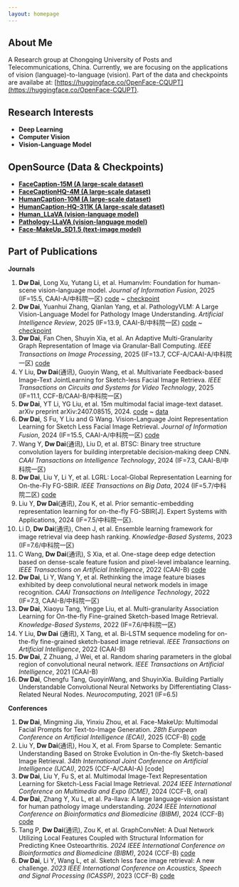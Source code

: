 ```yaml
---
layout: homepage
---
```


## About Me

A Research group at Chongqing University of Posts and Telecommunications, China. Currently, we are focusing on the applications of vision (language)-to-language (vision). Part of the data and checkpoints are availabe at: [https://huggingface.co/OpenFace-CQUPT](https://huggingface.co/OpenFace-CQUPT).


## Research Interests

- **Deep Learning** 
- **Computer Vision**
- **Vision-Language Model** 
  
## OpenSource (Data & Checkpoints)

- **[FaceCaption-15M (A large-scale dataset)](https://huggingface.co/datasets/OpenFace-CQUPT/FaceCaption-15M)**
- **[FaceCaptionHQ-4M (A large-scale dataset)](https://huggingface.co/datasets/OpenFace-CQUPT/FaceCaptionHQ-4M)**
- **[HumanCaption-10M (A large-scale dataset)](https://huggingface.co/datasets/OpenFace-CQUPT/HumanCaption-10M)**
- **[HumanCaption-HQ-311K (A large-scale dataset)](https://huggingface.co/datasets/OpenFace-CQUPT/HumanCaption-HQ-311K)**
- **[Human_LLaVA (vision-language model)](https://huggingface.co/OpenFace-CQUPT/Human_LLaVA)**
- **[Pathology-LLaVA (vision-language model)](https://huggingface.co/OpenFace-CQUPT/Pathology-LLaVA)**
- **[Face-MakeUp_SD1.5 (text-image model)](https://huggingface.co/OpenFace-CQUPT/Face-MakeUp_SD1.5)**
  
## Part of Publications
​**Journals**​
1. ​**Dw Dai**, Long Xu, Yutang Li, et al. Humanvlm: Foundation for human-scene vision-language model. *Journal of Information Fusion*, 2025 (IF=15.5, CAAI-A/中科院一区) [code](https://github.com/ddw2AIGROUP2CQUPT/HumanVLM) ~ [checkpoint](https://huggingface.co/OpenFace-CQUPT/Human_LLaVA)
2. ​**Dw Dai**, Yuanhui Zhang, Qianlan Yang, et al. PathologyVLM: A Large Vision-Language Model for Pathology Image Understanding. *Artificial Intelligence Review*, 2025 (IF=13.9, CAAI-B/中科院一区) [code](https://github.com/ddw2AIGROUP2CQUPT/PA-LLaVA) ~ [checkpoint](https://huggingface.co/OpenFace-CQUPT/Pathology-LLaVA)
3. **Dw Dai**, Fan Chen, Shuyin Xia, et al. An Adaptive Multi-Granularity Graph Representation of Image via Granular-Ball Computing. *IEEE Transactions on Image Processing*, 2025 (IF=13.7, CCF-A/CAAI-A/中科院一区) [code](https://github.com/ddw2AIGROUP2CQUPT/GRIG)
4. Y Liu, **Dw Dai**(通讯), Guoyin Wang, et al. Multivariate Feedback-based Image-Text JointLearning for Sketch-less Facial Image Retrieva. *IEEE Transactions on Circuits and Systems for Video Technology*, 2025 (IF=11.1, CCF-B/CAAI-B/中科院一区)
5. **Dw Dai**, YT Li, YG Liu, et al. 15m multimodal facial image-text dataset. arXiv preprint arXiv:2407.08515, 2024. [code](https://huggingface.co/OpenFace-CQUPT/FLIP) ~ [data](https://huggingface.co/datasets/OpenFace-CQUPT/FaceCaption-15M)
6. ​**Dw Dai**, S Fu, Y Liu and G Wang. Vision-Language Joint Representation Learning for Sketch Less Facial Image Retrieval. *Journal of Information Fusion*, 2024 (IF=15.5, CAAI-A/中科院一区) [code](https://github.com/ddw2AIGROUP2CQUPT/FVLP)  
7. Wang Y, ​**Dw Dai**​(通讯), Liu D, et al. BTSC: Binary tree structure convolution layers for building interpretable decision‐making deep CNN. *CAAI Transactions on Intelligence Technology*, 2024 (IF=7.3, CAAI-B/中科院一区)
8. ​**Dw Dai**, Liu Y, Li Y, et al. LGRL: Local-Global Representation Learning for On-the-Fly FG-SBIR. *IEEE Transactions on Big Data*, 2024 (IF=5.7/中科院二区) [code](https://github.com/ddw2AIGROUP2CQUPT/LGRL)
9. Liu Y, **Dw Dai**(通讯), Zou K, et al. Prior semantic-embedding representation learning for on-the-fly FG-SBIR[J]. Expert Systems with Applications, 2024 (IF=7.5/中科院一区).  
10. Li D, ​**Dw Dai**(通讯)​, Chen J, et al. Ensemble learning framework for image retrieval via deep hash ranking. *Knowledge-Based Systems*, 2023 (IF=7.6/中科院一区)
11. C Wang, **Dw Dai**(通讯), S Xia, et al. One-stage deep edge detection based on dense-scale feature fusion and pixel-level imbalance learning. *IEEE Transactions on Artificial Intelligence*, 2022 (CAAI-B) [code](https://github.com/ddw2AIGROUP2CQUPT/DDF)
12. ​**Dw Dai**, Li Y, Wang Y, et al. Rethinking the image feature biases exhibited by deep convolutional neural network models in image recognition. *CAAI Transactions on Intelligence Technology*, 2022 (IF=7.3, CAAI-B/中科院一区)
13. ​**Dw Dai**, Xiaoyu Tang, Yingge Liu, et al. Multi-granularity Association Learning for On-the-fly Fine-grained Sketch-based Image Retrieval. *Knowledge-Based Systems*, 2022 (IF=7.6/中科院一区)
14. Y Liu, **Dw Dai** (通讯), X Tang, et al. Bi-LSTM sequence modeling for on-the-fly fine-grained sketch-based image retrieval. *IEEE Transactions on Artificial Intelligence*, 2022 (CAAI-B)
15. **Dw Dai**, Z Zhuang, J Wei, et al. Random sharing parameters in the global region of convolutional neural network. *IEEE Transactions on Artificial Intelligence*, 2021 (CAAI-B)
16. ​**Dw Dai**, Chengfu Tang, GuoyinWang, and ShuyinXia. Building Partially Understandable Convolutional Neural Networks by Differentiating Class-Related Neural Nodes. *Neurocomputing*, 2021 (IF=6.5)  

​**Conferences**​
1. **Dw Dai**, Mingming Jia, Yinxiu Zhou, et al. Face-MakeUp: Multimodal Facial Prompts for Text-to-Image Generation. *28th European Conference on Artificial Intelligence (ECAI)*, 2025 (CCF-B) [code](https://github.com/ddw2AIGROUP2CQUPT/Face-MakeUp)
2. ​Liu Y, ​**Dw Dai**(通讯), Hou X, et al. From Sparse to Complete: Semantic Understanding Based on Stroke Evolution in On-the-fly Sketch-based Image Retrieval. *34th International Joint Conference on Artificial Intelligence (IJCAI)*, 2025 (CCF-A/CAAI-A) [code]
3. **Dw Dai**, Liu Y, Fu S, et al. Multimodal Image-Text Representation Learning for Sketch-Less Facial Image Retrieval. *2024 IEEE International Conference on Multimedia and Expo (ICME)*, 2024 (CCF-B, oral) 
4. ​**Dw Dai**, Zhang Y, Xu L, et al. Pa-llava: A large language-vision assistant for human pathology image understanding. *2024 IEEE International Conference on Bioinformatics and Biomedicine (BIBM)*, 2024 (CCF-B) [code](https://github.com/ddw2AIGROUP2CQUPT)  
5. Tang P, ​**Dw Dai**(通讯), Zou K, et al. GraphConvNet: A Dual Network Utilizing Local Features Coupled with Structural Information for Predicting Knee Osteoarthritis. *2024 IEEE International Conference on Bioinformatics and Biomedicine (BIBM)*, 2024 (CCF-B) [code](https://github.com/ddw2AIGROUP2CQUPT/GraphConvNet)
6.  ​**Dw Dai**, Li Y, Wang L, et al. Sketch less face image retrieval: A new challenge. *2023 IEEE International Conference on Acoustics, Speech and Signal Processing (ICASSP)*, 2023 (CCF-B) [code](https://github.com/ddw2AIGROUP2CQUPT/SLFIR) 


